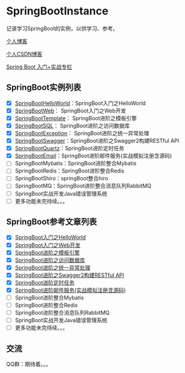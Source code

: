 # SpringBootInstance
记录学习SpringBoot的实例，以供学习、参考。

[个人博客](https://yandongquan.github.io)

[个人CSDN博客](http://blog.csdn.net/wenteryan)

[Spring Boot 入门+实战专栏](http://blog.csdn.net/column/details/15021.html)

## SpringBoot实例列表

* [x] [SpringBootHelloWorld](https://github.com/yandongquan/SpringBootInstance/tree/master/SpringBootHelloWorld)：SpringBoot入门之HelloWorld
* [x] [SpringBootWeb](https://github.com/yandongquan/SpringBootInstance/tree/master/SpringBootWeb)： SpringBoot入门之Web开发
* [x] [SpringBootTemplate](https://github.com/yandongquan/SpringBootInstance/tree/master/SpringBootTemplate)： SpringBoot进阶之模板引擎
* [x] [SpringBootSQL](https://github.com/yandongquan/SpringBootInstance/tree/master/SpringBootSQL)： SpringBoot进阶之访问数据库
* [x] [SpringBootException](https://github.com/yandongquan/SpringBootInstance/tree/master/SpringBootException)： SpringBoot进阶之统一异常处理
* [x] [SpringBootSwagger](https://github.com/yandongquan/SpringBootInstance/tree/master/SpringBootSwagger)：SpringBoot进阶之Swagger2构建RESTful API
* [x] [SpringBootQuartz](https://github.com/yandongquan/SpringBootInstance/tree/master/SpringBootQuartz)：SpringBoot进阶定时任务
* [x] [SpringBootEmail](https://github.com/yandongquan/SpringBootInstance/tree/master/SpringBootEmail)：SpringBoot进阶邮件服务(实战模拟注册含源码)
* [ ] SpringBootMybatis：SpringBoot进阶整合Mybatis
* [ ] SpringBootRedis：SpringBoot进阶整合Redis
* [ ] SpringBootShiro：springBoot整合hiro
* [ ] SpringBootMQ：SpringBoot进阶整合消息队列RabbitMQ
* [ ] SpringBoot实战开发Java错误管理系统
* [ ] 更多功能未完待续。。。

## SpringBoot参考文章列表

* [x] [SpringBoot入门之HelloWorld](http://blog.csdn.net/wenteryan/article/details/77748522)
* [x] [SpringBoot入门之Web开发](http://blog.csdn.net/wenteryan/article/details/77833927)
* [x] [SpringBoot进阶之模板引擎](http://blog.csdn.net/wenteryan/article/details/77835809)
* [x] [SpringBoot进阶之访问数据库](http://blog.csdn.net/wenteryan/article/details/77840347)
* [x] [SpringBoot进阶之统一异常处理](http://blog.csdn.net/wenteryan/article/details/77853343)
* [x] [SpringBoot进阶之Swagger2构建RESTful API](http://blog.csdn.net/wenteryan/article/details/78519893)
* [x] [SpringBoot进阶定时任务](http://blog.csdn.net/wenteryan/article/details/)
* [x] [SpringBoot进阶邮件服务(实战模拟注册含源码)](http://blog.csdn.net/wenteryan/article/details/78600865)
* [ ] SpringBoot进阶整合Mybatis
* [ ] SpringBoot进阶整合Redis
* [ ] SpringBoot进阶整合消息队列RabbitMQ
* [ ] SpringBoot实战开发Java错误管理系统
* [ ] 更多功能未完待续。。。

## 交流
QQ群：期待着。。。